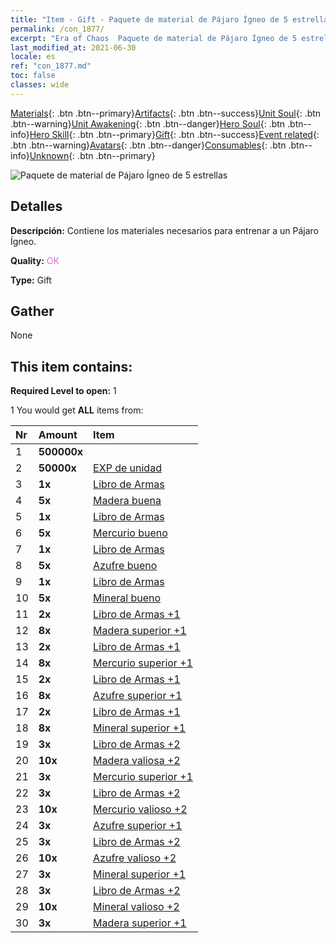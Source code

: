 ```yaml
---
title: "Item - Gift - Paquete de material de Pájaro Ígneo de 5 estrellas"
permalink: /con_1877/
excerpt: "Era of Chaos  Paquete de material de Pájaro Ígneo de 5 estrellas"
last_modified_at: 2021-06-30
locale: es
ref: "con_1877.md"
toc: false
classes: wide
---
```

 [Materials](/ItemsES/){: .btn .btn--primary}[Artifacts](/ItemsES/Artifacts/){: .btn .btn--success}[Unit Soul](/ItemsES/UnitSoul/){: .btn .btn--warning}[Unit Awakening](/ItemsES/UnitAwakening/){: .btn .btn--danger}[Hero Soul](/ItemsES/HeroSoul/){: .btn .btn--info}[Hero Skill](/ItemsES/HeroSkill/){: .btn .btn--primary}[Gift](/ItemsES/Gift/){: .btn .btn--success}[Event related](/ItemsES/Events/){: .btn .btn--warning}[Avatars](/ItemsES/Avatars/){: .btn .btn--danger}[Consumables](/ItemsES/Consumables/){: .btn .btn--info}[Unknown](/ItemsES/Unknown/){: .btn .btn--primary}

 ![Paquete de material de Pájaro Ígneo de 5 estrellas](/images/t/i_907500.png)

## Detalles
 **Descripción:** Contiene los materiales necesarios para entrenar a un Pájaro Ígneo.

 **Quality:** <span style="color: #DA70D6">OK</span>

 **Type:** Gift

## Gather

  None

## This item contains:

 **Required Level to open:** 1

 1 You would get **ALL** items  from:

  | Nr | Amount |     Item    |
  |:---|:-------|:------------|
  | 1 |  **500000x** | <i class="fas fa-coins"/> |  | 
  | 2 |  **50000x** | [EXP de unidad](/ItemsES/con_902/) |  | 
  | 3 |  **1x** | [Libro de Armas](/ItemsES/mat_18/) |  | 
  | 4 |  **5x** | [Madera buena](/ItemsES/mat_13/) |  | 
  | 5 |  **1x** | [Libro de Armas](/ItemsES/mat_18/) |  | 
  | 6 |  **5x** | [Mercurio bueno](/ItemsES/mat_14/) |  | 
  | 7 |  **1x** | [Libro de Armas](/ItemsES/mat_18/) |  | 
  | 8 |  **5x** | [Azufre bueno](/ItemsES/mat_15/) |  | 
  | 9 |  **1x** | [Libro de Armas](/ItemsES/mat_18/) |  | 
  | 10 |  **5x** | [Mineral bueno](/ItemsES/mat_12/) |  | 
  | 11 |  **2x** | [Libro de Armas +1](/ItemsES/mat_25/) |  | 
  | 12 |  **8x** | [Madera superior +1](/ItemsES/mat_20/) |  | 
  | 13 |  **2x** | [Libro de Armas +1](/ItemsES/mat_25/) |  | 
  | 14 |  **8x** | [Mercurio superior +1](/ItemsES/mat_21/) |  | 
  | 15 |  **2x** | [Libro de Armas +1](/ItemsES/mat_25/) |  | 
  | 16 |  **8x** | [Azufre superior +1](/ItemsES/mat_22/) |  | 
  | 17 |  **2x** | [Libro de Armas +1](/ItemsES/mat_25/) |  | 
  | 18 |  **8x** | [Mineral superior +1](/ItemsES/mat_19/) |  | 
  | 19 |  **3x** | [Libro de Armas +2](/ItemsES/mat_32/) |  | 
  | 20 |  **10x** | [Madera valiosa +2](/ItemsES/mat_27/) |  | 
  | 21 |  **3x** | [Mercurio superior +1](/ItemsES/mat_21/) |  | 
  | 22 |  **3x** | [Libro de Armas +2](/ItemsES/mat_32/) |  | 
  | 23 |  **10x** | [Mercurio valioso +2](/ItemsES/mat_28/) |  | 
  | 24 |  **3x** | [Azufre superior +1](/ItemsES/mat_22/) |  | 
  | 25 |  **3x** | [Libro de Armas +2](/ItemsES/mat_32/) |  | 
  | 26 |  **10x** | [Azufre valioso +2](/ItemsES/mat_29/) |  | 
  | 27 |  **3x** | [Mineral superior +1](/ItemsES/mat_19/) |  | 
  | 28 |  **3x** | [Libro de Armas +2](/ItemsES/mat_32/) |  | 
  | 29 |  **10x** | [Mineral valioso +2](/ItemsES/mat_26/) |  | 
  | 30 |  **3x** | [Madera superior +1](/ItemsES/mat_20/) |  | 
